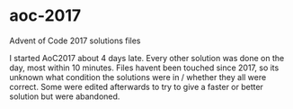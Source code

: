 # aoc-2017
Advent of Code 2017 solutions files

I started AoC2017 about 4 days late. Every other solution was done on the day, most within 10 minutes.
Files havent been touched since 2017, so its unknown what condition the solutions were in / whether they all were correct. Some were edited afterwards to try to give a faster or better solution but were abandoned.

